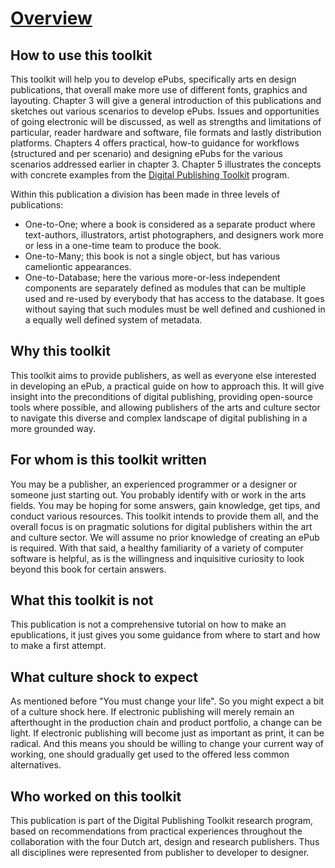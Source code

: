 # [Overview](overview.html) <!--//800 words //Margreet-->

## How to use this toolkit
This toolkit will help you to develop ePubs, specifically arts en design publications, that overall make more use of different fonts, graphics and layouting. Chapter 3 will give a general introduction of this publications and sketches out various scenarios to develop ePubs. Issues and opportunities of going electronic will be discussed, as well as strengths and limitations of particular, reader hardware and software, file formats and lastly distribution platforms. 
Chapters 4 offers practical, how-to guidance for workflows (structured and per scenario) and designing ePubs for the various scenarios addressed earlier in chapter 3. Chapter 5 illustrates the concepts with concrete examples from the <a href="http://digitalpublishingtoolkit.org/">Digital Publishing Toolkit</a> program. 

Within this publication a division has been made in three levels of publications:

* One-to-One; where a book is considered as a separate product where text-authors, illustrators, artist photographers, and designers work more or less in a one-time team to produce the book.
* One-to-Many; this book is not a single object, but has various cameliontic appearances. 
* One-to-Database; here the various more-or-less independent components are separately defined as modules that can be multiple used and re-used by everybody that has access to the database. It goes without saying that such modules must be well defined and cushioned in a equally well defined system of metadata.

## Why this toolkit
This toolkit aims to provide publishers, as well as everyone else interested in developing an ePub, a practical guide on how to approach this. It will give insight into the preconditions of digital publishing, providing open-source tools where possible, and allowing publishers of the arts and culture sector to navigate this diverse and complex landscape of digital publishing in a more grounded way.

## For whom is this toolkit written
You may be a publisher, an experienced programmer or a designer or someone just starting out. You probably identify with or work in the arts fields. You may be hoping for some answers, gain knowledge, get tips, and conduct various resources. This toolkit intends to provide them all, and the overall focus is on pragmatic solutions for digital publishers within the art and culture sector. We will assume no prior knowledge of creating an ePub is required. With that said, a healthy familiarity of a variety of computer software is helpful, as is the willingness and inquisitive curiosity to look beyond this book for certain answers. 

## What this toolkit is not
This publication is not a comprehensive tutorial on how to make an epublications, it just gives you some guidance from where to start and how to make a first attempt. 

## What culture shock to expect <!--Input required Florian-->
As mentioned before "You must change your life". So you might expect a bit of a culture shock here. If electronic publishing will merely remain an afterthought in the production chain and product portfolio, a change can be light. If electronic publishing will become just as important as print, it can be radical. And this means you should be willing to change your current way of working, one should gradually get used to the offered less common alternatives. 

## Who worked on this toolkit
This publication is part of the Digital Publishing Toolkit research program, based on recommendations from practical experiences throughout the collaboration with the four Dutch art, design and research publishers. Thus all disciplines were represented from publisher to developer to designer. 








